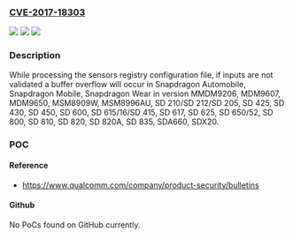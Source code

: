 ### [CVE-2017-18303](https://cve.mitre.org/cgi-bin/cvename.cgi?name=CVE-2017-18303)
![](https://img.shields.io/static/v1?label=Product&message=Snapdragon%20Automobile%2C%20Snapdragon%20Mobile%2C%20Snapdragon%20Wear&color=blue)
![](https://img.shields.io/static/v1?label=Version&message=n%2Fa&color=blue)
![](https://img.shields.io/static/v1?label=Vulnerability&message=Buffer%20Copy%20Without%20Checking%20Size%20of%20Input%20in%20Sensors&color=brighgreen)

### Description

While processing the sensors registry configuration file, if inputs are not validated a buffer overflow will occur in Snapdragon Automobile, Snapdragon Mobile, Snapdragon Wear in version MMDM9206, MDM9607, MDM9650, MSM8909W, MSM8996AU, SD 210/SD 212/SD 205, SD 425, SD 430, SD 450, SD 600, SD 615/16/SD 415, SD 617, SD 625, SD 650/52, SD 800, SD 810, SD 820, SD 820A, SD 835, SDA660, SDX20.

### POC

#### Reference
- https://www.qualcomm.com/company/product-security/bulletins

#### Github
No PoCs found on GitHub currently.

